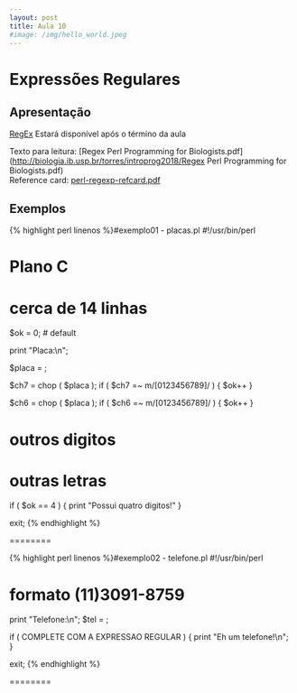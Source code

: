 ```yaml
---
layout: post
title: Aula 10
#image: /img/hello_world.jpeg
---
```

# Expressões Regulares   

## Apresentação
[RegEx](/introprog2021/pdf/aula10.pdf)  Estará disponível após o término da aula

Texto para leitura: [Regex Perl Programming for Biologists.pdf](http://biologia.ib.usp.br/torres/introprog2018/Regex Perl Programming for Biologists.pdf)  
Reference card: [perl-regexp-refcard.pdf](http://biologia.ib.usp.br/torres/introprog2018/perl-regexp-refcard.pdf)  


## Exemplos

{% highlight perl linenos %}#exemplo01 - placas.pl
#!/usr/bin/perl

# Plano C
# cerca de 14 linhas

$ok = 0; # default

print "Placa\:\n";

$placa = <STDIN>;

$ch7 = chop ( $placa );
if ( $ch7 =~ m/[0123456789]/ ) { $ok++ }

$ch6 = chop ( $placa );
if ( $ch6 =~ m/[0123456789]/ ) { $ok++ }

# outros digitos
# outras letras

if ( $ok == 4 ) { print "Possui quatro digitos!" }

exit;
{% endhighlight %}

========

{% highlight perl linenos %}#exemplo02 - telefone.pl
#!/usr/bin/perl

# formato (11)3091-8759

print "Telefone\:\n";
$tel = <STDIN>;

if ( COMPLETE COM A EXPRESSAO REGULAR ) { 
   print "Eh um telefone!\n"; 
}

exit;
{% endhighlight %}


========

